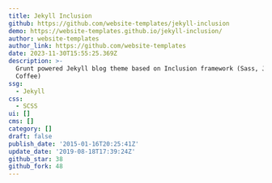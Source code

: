 ```yaml
---
title: Jekyll Inclusion
github: https://github.com/website-templates/jekyll-inclusion
demo: https://website-templates.github.io/jekyll-inclusion/
author: website-templates
author_link: https://github.com/website-templates
date: 2023-11-30T15:55:25.369Z
description: >-
  Grunt powered Jekyll blog theme based on Inclusion framework (Sass, Jade,
  Coffee)
ssg:
  - Jekyll
css:
  - SCSS
ui: []
cms: []
category: []
draft: false
publish_date: '2015-01-16T20:25:41Z'
update_date: '2019-08-18T17:39:24Z'
github_star: 38
github_fork: 48
---
```

